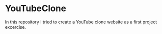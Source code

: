 # YouTubeClone
In this repository I tried to create a YouTube clone website as a first project excercise.
